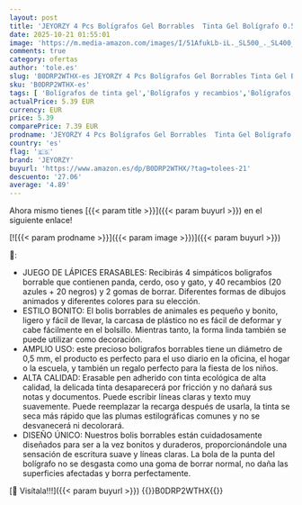 ```yaml
---
layout: post
title: 'JEYORZY 4 Pcs Bolígrafos Gel Borrables  Tinta Gel Bolígrafo 0.5mm Bolígrafos de Animales con 40 Recambios y 2 Gomas Borrar  Bolígrafos Bonitos para Oficina Escuela Papelería Estudiantes  Azul  Negro '
date: 2025-10-21 01:55:01
image: 'https://m.media-amazon.com/images/I/51AfukLb-iL._SL500_._SL400_.jpg'
comments: true
category: ofertas
author: 'tole.es'
slug: 'B0DRP2WTHX-es JEYORZY 4 Pcs Bolígrafos Gel Borrables Tinta Gel Bolígrafo...'
sku: 'B0DRP2WTHX-es'
tags: [ 'Bolígrafos de tinta gel','Bolígrafos y recambios','Bolígrafos, lápices y útiles de escritura','Oficina y papelería','bolígrafo','bolígrafos','jeyorzy','🇪🇸', ]
actualPrice: 5.39 EUR
currency: EUR
price: 5.39
comparePrice: 7.39 EUR
prodname: 'JEYORZY 4 Pcs Bolígrafos Gel Borrables  Tinta Gel Bolígrafo 0.5mm Bolígrafos de Animales con 40 Recambios y 2 Gomas Borrar  Bolígrafos Bonitos para Oficina Escuela Papelería Estudiantes  Azul  Negro '
country: 'es'
flag: '🇪🇸'
brand: 'JEYORZY'
buyurl: 'https://www.amazon.es/dp/B0DRP2WTHX/?tag=tolees-21'
descuento: '27.06'
average: '4.89'
---
```


Ahora mismo tienes [{{< param title >}}]({{< param buyurl >}}) en el siguiente enlace!

[![{{< param prodname >}}]({{< param image >}})]({{< param buyurl >}})

🔎:

- JUEGO DE LÁPICES ERASABLES: Recibirás 4 simpáticos boligrafos borrable que contienen panda, cerdo, oso y gato, y 40 recambios (20 azules + 20 negros) y 2 gomas de borrar. Diferentes formas de dibujos animados y diferentes colores para su elección.
- ESTILO BONITO: El bolis borrables de animales es pequeño y bonito, ligero y fácil de llevar, la carcasa de plástico no es fácil de deformar y cabe fácilmente en el bolsillo. Mientras tanto, la forma linda también se puede utilizar como decoración.
- AMPLIO USO: este precioso boligrafos borrables tiene un diámetro de 0,5 mm, el producto es perfecto para el uso diario en la oficina, el hogar o la escuela, y también un regalo perfecto para la fiesta de los niños.
- ALTA CALIDAD: Erasable pen adherido con tinta ecológica de alta calidad, la delicada tinta desaparecerá por fricción y no dañará sus notas y documentos. Puede escribir líneas claras y texto muy suavemente. Puede reemplazar la recarga después de usarla, la tinta se seca más rápido que las plumas estilográficas comunes y no se desvanecerá ni decolorará.
- DISEÑO ÚNICO: Nuestros bolis borrables están cuidadosamente diseñados para ser a la vez bonitos y duraderos, proporcionándole una sensación de escritura suave y líneas claras. La bola de la punta del bolígrafo no se desgasta como una goma de borrar normal, no daña las superficies afectadas y borra perfectamente.

[🛒 Visítala!!!]({{< param buyurl >}})
{{<world>}}B0DRP2WTHX{{</world>}}
